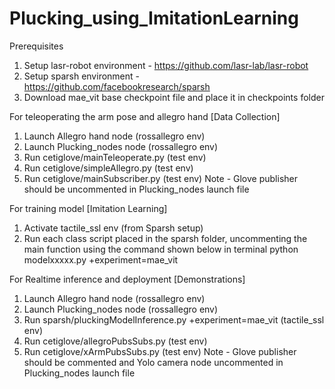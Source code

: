 # Plucking_using_ImitationLearning
Prerequisites
1. Setup lasr-robot environment - https://github.com/lasr-lab/lasr-robot
2. Setup sparsh environment - https://github.com/facebookresearch/sparsh
3. Download mae_vit base checkpoint file and place it in checkpoints folder

For teleoperating the arm pose and allegro hand [Data Collection]
1. Launch Allegro hand node (rossallegro env)
2. Launch Plucking_nodes node (rossallegro env)
3. Run cetiglove/mainTeleoperate.py (test env)
4. Run cetiglove/simpleAllegro.py (test env)
5. Run cetiglove/mainSubscriber.py (test env)
Note - Glove publisher should be uncommented in Plucking_nodes launch file

For training model [Imitation Learning]
1. Activate tactile_ssl env (from Sparsh setup)
2. Run each class script placed in the sparsh folder, uncommenting the main function using the command shown below in terminal
python modelxxxxx.py +experiment=mae_vit

For Realtime inference and deployment [Demonstrations]
1. Launch Allegro hand node (rossallegro env)
2. Launch Plucking_nodes node (rossallegro env)
3. Run sparsh/pluckingModelInference.py +experiment=mae_vit (tactile_ssl env)
4. Run cetiglove/allegroPubsSubs.py (test env)
5. Run cetiglove/xArmPubsSubs.py (test env)
Note - Glove publisher should be commented and Yolo camera node uncommented in Plucking_nodes launch file
